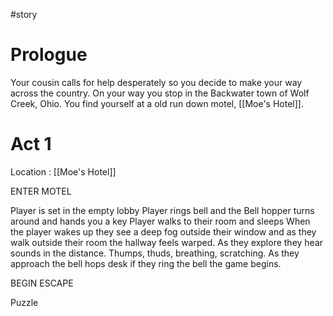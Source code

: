 #story
# Prologue
Your cousin calls for help desperately so you decide to make your way across the country. On your way you stop in the Backwater town of Wolf Creek, Ohio. You find yourself at a old run down motel, [[Moe's Hotel]]. 

# Act 1
Location : [[Moe's Hotel]]

ENTER MOTEL

Player is set in the empty lobby 
Player rings bell and the Bell hopper turns around and hands you a key
Player walks to their room and sleeps
When the player wakes up they see a deep fog outside their window and as they walk outside their room the hallway feels warped. As they explore they hear sounds in the distance. Thumps, thuds, breathing, scratching. As they approach the bell hops desk if they ring the bell the game begins. 

BEGIN ESCAPE

Puzzle 
